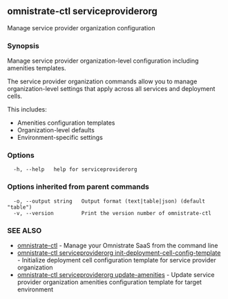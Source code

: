 ## omnistrate-ctl serviceproviderorg

Manage service provider organization configuration

### Synopsis

Manage service provider organization-level configuration including amenities templates.

The service provider organization commands allow you to manage organization-level
settings that apply across all services and deployment cells.

This includes:
- Amenities configuration templates
- Organization-level defaults
- Environment-specific settings

### Options

```
  -h, --help   help for serviceproviderorg
```

### Options inherited from parent commands

```
  -o, --output string   Output format (text|table|json) (default "table")
  -v, --version         Print the version number of omnistrate-ctl
```

### SEE ALSO

* [omnistrate-ctl](omnistrate-ctl.md)	 - Manage your Omnistrate SaaS from the command line
* [omnistrate-ctl serviceproviderorg init-deployment-cell-config-template](omnistrate-ctl_serviceproviderorg_init-deployment-cell-config-template.md)	 - Initialize deployment cell configuration template for service provider organization
* [omnistrate-ctl serviceproviderorg update-amenities](omnistrate-ctl_serviceproviderorg_update-amenities.md)	 - Update service provider organization amenities configuration template for target environment

